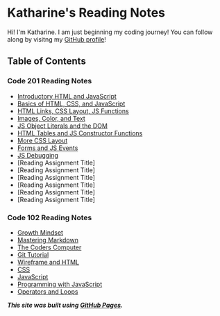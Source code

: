 # Katharine's Reading Notes

Hi! I'm Katharine. I am just beginning my coding journey! You can follow along by visitng my [GitHub profile](https://github.com/kath-a-rine)!

## Table of Contents

### Code 201 Reading Notes

* [Introductory HTML and JavaScript](201/class-01.mdclass-01.md)
* [Basics of HTML, CSS, and JavaScript](/201/class-02.md)
* [HTML Links, CSS Layout, JS Functions](201/class-04.md)
* [Images, Color, and Text](201/class-05.md)
* [JS Object Literals and the DOM](201/class-06.md)
* [HTML Tables and JS Constructor Functions](201/class-07.md)
* [More CSS Layout](201/class-08.md)
* [Forms and JS Events](201/class-09.md)
* [JS Debugging](201/class-10.md)
* [Reading Assignment Title]
* [Reading Assignment Title]
* [Reading Assignment Title]
* [Reading Assignment Title]
* [Reading Assignment Title]
* [Reading Assignment Title]

### Code 102 Reading Notes

* [Growth Mindset](read-01b.md)
* [Mastering Markdown](read-01.md)
* [The Coders Computer](read-02.md)
* [Git Tutorial](read-03.md)
* [Wireframe and HTML](read-04.md)
* [CSS](read-05.md)
* [JavaScript](read-06.md)
* [Programming with JavaScript](read-07.md)
* [Operators and Loops](read-08.md)

***This site was built using [GitHub Pages](https://pages.github.com/).***
